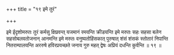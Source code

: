 +++
title = "१९ इमे तुरं"

+++

इमे ईदृशोमरुतः तुरं कर्मसु क्षिप्रवन्त् यजमानं रमयन्ति क्रीडयन्ति इमे मरुतः सहः सहसा बलेन सहसोबलवतोजनान् आनमन्ति इमे मरुतः वनुष्यतोहिंसकात् पुरुषात् शंसं शंसकं स्तोतारं निपान्ति नितराम्पालयन्ति अररुषे हविरप्रयच्छते जनाय गुरु महत् द्वेषः अप्रियं दधन्ति कुर्वन्ति ॥ १९ ॥